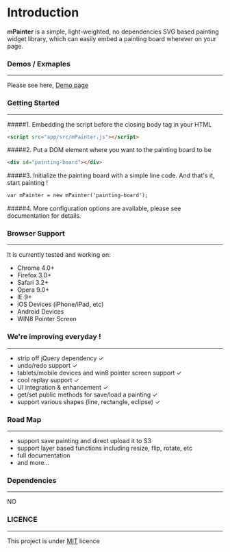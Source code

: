 Introduction
========

**mPainter** is a simple, light-weighted, no dependencies SVG based painting widget library, which can easily embed a painting board wherever on your page.

### Demos / Exmaples
-----

Please see here, [Demo page]

### Getting Started
-----

#####1. Embedding the script before the closing body tag in your HTML

``` html
<script src="app/src/mPainter.js"></script>
```

#####2. Put a DOM element where you want to the painting board to be

``` html
<div id="painting-board"></div>
```

#####3. Initialize the painting board with a simple line code. And that's it, start painting !

``` html
var mPainter = new mPainter('painting-board');
```

#####4. More configuration options are available, please see documentation for details.

### Browser Support
-----

It is currently tested and working on:

- Chrome 4.0+
- Firefox 3.0+
- Safari 3.2+
- Opera 9.0+
- IE 9+
- iOS Devices (iPhone/iPad, etc)
- Android Devices
- WIN8 Pointer Screen

### We're improving everyday !
-----

* strip off jQuery dependency ✓
* undo/redo support ✓
* tablets/mobile devices and win8 pointer screen support ✓
* cool replay support ✓
* UI integration & enhancement ✓
* get/set public methods for save/load a painting ✓
* support various shapes (line, rectangle, eclipse) ✓

### Road Map
-----

* support save painting and direct upload it to S3
* support layer based functions including resize, flip, rotate, etc
* full documentation
* and more...

### Dependencies
-----

NO

### LICENCE
-----

This project is under [MIT] licence

[Demo page]: http://paint.tantanguanguan.com
[MIT]: http://en.wikipedia.org/wiki/MIT_License
